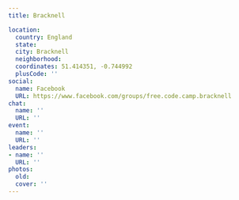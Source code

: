 ```yaml
---
title: Bracknell

location:
  country: England
  state: 
  city: Bracknell
  neighborhood: 
  coordinates: 51.414351, -0.744992
  plusCode: ''
social:
  name: Facebook
  URL: https://www.facebook.com/groups/free.code.camp.bracknell
chat:
  name: ''
  URL: ''
event:
  name: ''
  URL: ''
leaders:
- name: ''
  URL: ''
photos:
  old: 
  cover: ''
---
```

